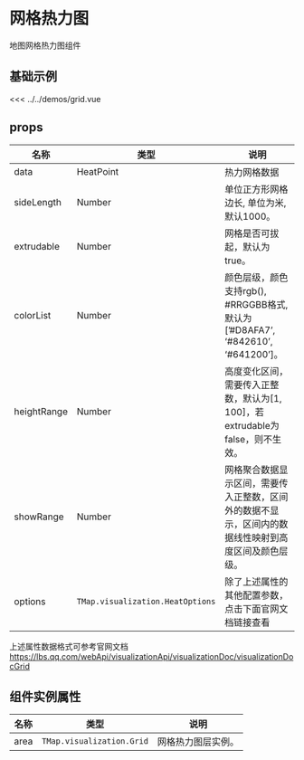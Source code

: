 
# 网格热力图

地图网格热力图组件


## 基础示例

<GridDemo/>

<<< ../../demos/grid.vue

## props

| 名称            | 类型                         | 说明                                                 |
| --------------- | ---------------------------- | ---------------------------------------------------- |
| data         | HeatPoint                                       | 热力网格数据          |
| sideLength     | Number | 单位正方形网格边长, 单位为米, 默认1000。 | 
| extrudable | Number                        | 网格是否可拔起，默认为true。   |
| colorList | Number                        | 颜色层级，颜色支持rgb(), #RRGGBB格式, 默认为[’#D8AFA7’, ‘#842610’, ‘#641200’]。   |
| heightRange | Number                        | 高度变化区间，需要传入正整数，默认为[1, 100]，若extrudable为false，则不生效。   |
| showRange | Number                        | 网格聚合数据显示区间，需要传入正整数，区间外的数据不显示，区间内的数据线性映射到高度区间及颜色层级。   |
| options   | `TMap.visualization.HeatOptions` |  除了上述属性的其他配置参数，点击下面官网文档链接查看             

上述属性数据格式可参考官网文档 https://lbs.qq.com/webApi/visualizationApi/visualizationDoc/visualizationDocGrid

## 组件实例属性

| 名称            | 类型                         | 说明                                                 |
| --------------- | ---------------------------- | ---------------------------------------------------- |
|    area      | `TMap.visualization.Grid` | 网格热力图层实例。                                   |
